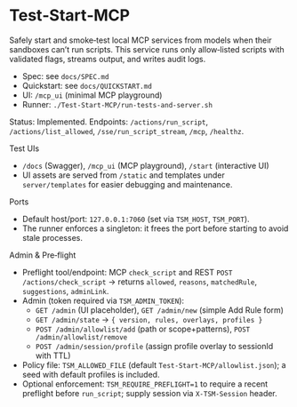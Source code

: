 # Test‑Start‑MCP

Safely start and smoke‑test local MCP services from models when their sandboxes can’t run scripts. This service runs only allow‑listed scripts with validated flags, streams output, and writes audit logs.

- Spec: see `docs/SPEC.md`
- Quickstart: see `docs/QUICKSTART.md`
- UI: `/mcp_ui` (minimal MCP playground)
- Runner: `./Test-Start-MCP/run-tests-and-server.sh`

Status: Implemented. Endpoints: `/actions/run_script`, `/actions/list_allowed`, `/sse/run_script_stream`, `/mcp`, `/healthz`.

Test UIs
- `/docs` (Swagger), `/mcp_ui` (MCP playground), `/start` (interactive UI)
- UI assets are served from `/static` and templates under `server/templates` for easier debugging and maintenance.

Ports
- Default host/port: `127.0.0.1:7060` (set via `TSM_HOST`, `TSM_PORT`).
- The runner enforces a singleton: it frees the port before starting to avoid stale processes.

Admin & Pre‑flight
- Preflight tool/endpoint: MCP `check_script` and REST `POST /actions/check_script` → returns `allowed`, `reasons`, `matchedRule`, `suggestions`, `adminLink`.
- Admin (token required via `TSM_ADMIN_TOKEN`):
  - `GET /admin` (UI placeholder), `GET /admin/new` (simple Add Rule form)
  - `GET /admin/state` → `{ version, rules, overlays, profiles }`
  - `POST /admin/allowlist/add` (path or scope+patterns), `POST /admin/allowlist/remove`
  - `POST /admin/session/profile` (assign profile overlay to sessionId with TTL)
- Policy file: `TSM_ALLOWED_FILE` (default `Test-Start-MCP/allowlist.json`); a seed with default profiles is included.
- Optional enforcement: `TSM_REQUIRE_PREFLIGHT=1` to require a recent preflight before `run_script`; supply session via `X-TSM-Session` header.

